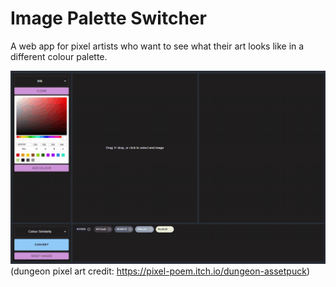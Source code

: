 # Image Palette Switcher
A web app for pixel artists who want to see what their art looks like in a different colour palette.

![demo of palette switching](docs/demo.gif)
(dungeon pixel art credit: https://pixel-poem.itch.io/dungeon-assetpuck)
